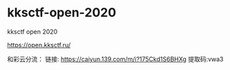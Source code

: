 # kksctf-open-2020
kksctf open 2020

https://open.kksctf.ru/

和彩云分流：
链接: https://caiyun.139.com/m/i?175Ckd1S6BHXg  提取码:vwa3  
